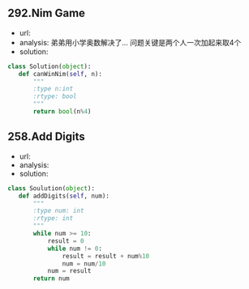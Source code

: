 ## 292.Nim Game

 - url:
 - analysis: 弟弟用小学奥数解决了...
             问题关键是两个人一次加起来取4个
 - solution:
 
 ```python
 class Solution(object):
    def canWinNim(self, n):
        """
        :type n:int
        :rtype: bool
        """
        return bool(n%4)

```
## 258.Add Digits

 - url:
 - analysis:
 - solution:
 
 ```python
class Soulution(object):
    def addDigits(self, num):
        """
        :type num: int
        :rtype: int
        """
        while num >= 10:
            result = 0
            while num != 0:
                result = result + num%10
                num = num/10
            num = result
        return num
```